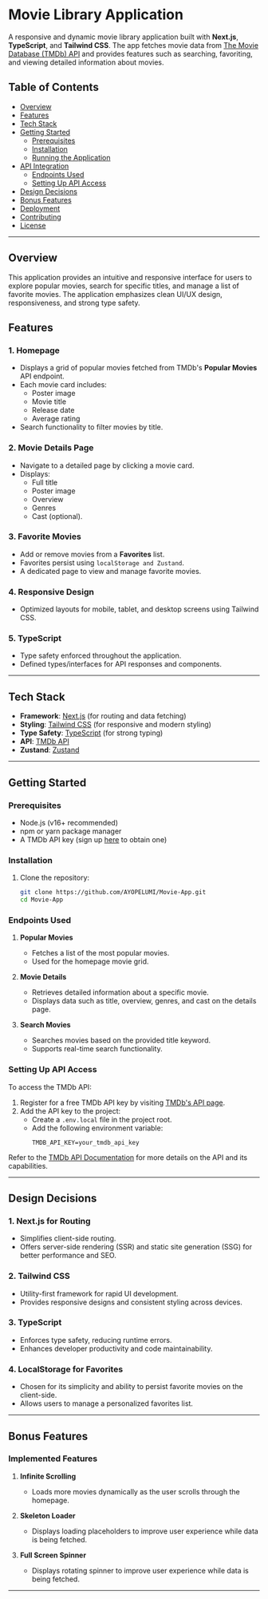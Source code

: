 # Movie Library Application

A responsive and dynamic movie library application built with **Next.js**, **TypeScript**, and **Tailwind CSS**. The app fetches movie data from [The Movie Database (TMDb) API](https://developer.themoviedb.org/reference/intro/getting-started) and provides features such as searching, favoriting, and viewing detailed information about movies.

## Table of Contents

- [Overview](#overview)
- [Features](#features)
- [Tech Stack](#tech-stack)
- [Getting Started](#getting-started)
  - [Prerequisites](#prerequisites)
  - [Installation](#installation)
  - [Running the Application](#running-the-application)
- [API Integration](#api-integration)
  - [Endpoints Used](#endpoints-used)
  - [Setting Up API Access](#setting-up-api-access)
- [Design Decisions](#design-decisions)
- [Bonus Features](#bonus-features)
- [Deployment](#deployment)
- [Contributing](#contributing)
- [License](#license)

---

## Overview

This application provides an intuitive and responsive interface for users to explore popular movies, search for specific titles, and manage a list of favorite movies. The application emphasizes clean UI/UX design, responsiveness, and strong type safety.

## Features

### 1. Homepage

- Displays a grid of popular movies fetched from TMDb's **Popular Movies** API endpoint.
- Each movie card includes:
  - Poster image
  - Movie title
  - Release date
  - Average rating
- Search functionality to filter movies by title.

### 2. Movie Details Page

- Navigate to a detailed page by clicking a movie card.
- Displays:
  - Full title
  - Poster image
  - Overview
  - Genres
  - Cast (optional).

### 3. Favorite Movies

- Add or remove movies from a **Favorites** list.
- Favorites persist using `localStorage and Zustand`.
- A dedicated page to view and manage favorite movies.

### 4. Responsive Design

- Optimized layouts for mobile, tablet, and desktop screens using Tailwind CSS.

### 5. TypeScript

- Type safety enforced throughout the application.
- Defined types/interfaces for API responses and components.

---

## Tech Stack

- **Framework**: [Next.js](https://nextjs.org/) (for routing and data fetching)
- **Styling**: [Tailwind CSS](https://tailwindcss.com/) (for responsive and modern styling)
- **Type Safety**: [TypeScript](https://www.typescriptlang.org/) (for strong typing)
- **API**: [TMDb API](https://developer.themoviedb.org/reference/intro/getting-started)
- **Zustand**: [Zustand](https://zustand.docs.pmnd.rs/getting-started/introduction)

---

## Getting Started

### Prerequisites

- Node.js (v16+ recommended)
- npm or yarn package manager
- A TMDb API key (sign up [here](https://developer.themoviedb.org/reference/intro/getting-started) to obtain one)

### Installation

1. Clone the repository:
   ```bash
   git clone https://github.com/AYOPELUMI/Movie-App.git
   cd Movie-App
   ```

### Endpoints Used

1. **Popular Movies**

   - Fetches a list of the most popular movies.
   - Used for the homepage movie grid.

2. **Movie Details**

   - Retrieves detailed information about a specific movie.
   - Displays data such as title, overview, genres, and cast on the details page.

3. **Search Movies**
   - Searches movies based on the provided title keyword.
   - Supports real-time search functionality.

### Setting Up API Access

To access the TMDb API:

1. Register for a free TMDb API key by visiting [TMDb's API page](https://developer.themoviedb.org/reference/intro/getting-started).
2. Add the API key to the project:
   - Create a `.env.local` file in the project root.
   - Add the following environment variable:
     ```plaintext
     TMDB_API_KEY=your_tmdb_api_key
     ```

Refer to the [TMDb API Documentation](https://developer.themoviedb.org/reference/intro/getting-started) for more details on the API and its capabilities.

---

## Design Decisions

### 1. **Next.js for Routing**

- Simplifies client-side routing.
- Offers server-side rendering (SSR) and static site generation (SSG) for better performance and SEO.

### 2. **Tailwind CSS**

- Utility-first framework for rapid UI development.
- Provides responsive designs and consistent styling across devices.

### 3. **TypeScript**

- Enforces type safety, reducing runtime errors.
- Enhances developer productivity and code maintainability.

### 4. **LocalStorage for Favorites**

- Chosen for its simplicity and ability to persist favorite movies on the client-side.
- Allows users to manage a personalized favorites list.

---

## Bonus Features

### Implemented Features

1. **Infinite Scrolling**

   - Loads more movies dynamically as the user scrolls through the homepage.

2. **Skeleton Loader**

   - Displays loading placeholders to improve user experience while data is being fetched.

3. **Full Screen Spinner**
   - Displays rotating spinner to improve user experience while data is being fetched.

---
